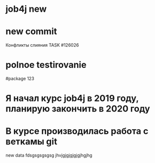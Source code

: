 # job4j  new
# new commit
Конфликты слияния 
TASK #126026
 
# polnoe testirovanie
#package 123

# Я начал курс job4j в 2019 году, планирую закончить в 2020 году
# В курсе производилась работа с веткамы git 
new data fdsgsgsgsgsg jhvjgjgjgjgjgjhgjhg